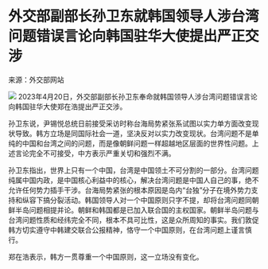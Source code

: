 # 外交部副部长孙卫东就韩国领导人涉台湾问题错误言论向韩国驻华大使提出严正交涉

来源：外交部网站

![](https://inews.gtimg.com/om_bt/OKTWJd7c68dHDYHwDJMzLrvVF_qIClLgeecKzKzz5kPPsAA/1000)
2023年4月20日，外交部副部长孙卫东奉命就韩国领导人涉台湾问题错误言论向韩国驻华大使郑在浩提出严正交涉。

孙卫东说，尹锡悦总统日前接受采访时称台海局势紧张系试图以实力单方面改变现状导致。韩方立场是同国际社会一道，坚决反对以实力改变现状。台湾问题不是单纯的中国和台湾之间的问题，而是像朝鲜问题一样超越地区层面的世界性问题。上述言论完全不可接受，中方表示严重关切和强烈不满。

孙卫东指出，世界上只有一个中国，台湾是中国领土不可分割的一部分。台湾问题纯属中国内政，是中国核心利益中的核心，解决台湾问题是中国人自己的事，绝不允许任何势力插手干涉。台海局势紧张的根本原因是岛内“台独”分子在境外势力支持和纵容下搞分裂活动。韩国领导人对一个中国原则只字不提，却将台湾问题同朝鲜半岛问题相提并论。朝鲜和韩国都是已加入联合国的主权国家。朝鲜半岛问题与台湾问题性质和经纬完全不同，根本不具可比性，这是众所周知的事实。我们敦促韩方切实遵守中韩建交联合公报精神，恪守一个中国原则，在台湾问题上谨言慎行。

郑在浩表示，韩方一贯尊重一个中国原则，这一立场没有变化。

